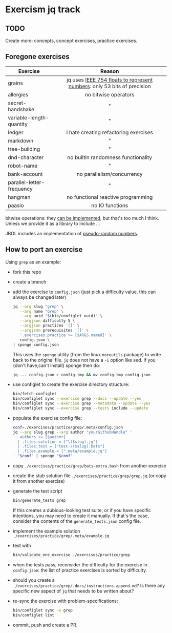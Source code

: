 # Exercism jq track

## TODO

Create more: concepts, concept exercises, practice exercises.

## Foregone exercises

| Exercise                  |                                       Reason                                       |
| ------------------------- | :--------------------------------------------------------------------------------: |
| grains                    | jq uses [IEEE 754 floats to represent numbers][numbers]: only 53 bits of precision |
| allergies                 |                                no bitwise operators                                |
| secret-handshake          |                                         "                                          |
| variable-length-quantity  |                                         "                                          |
| ledger                    |                       I hate creating refactoring exercises                        |
| markdown                  |                                         "                                          |
| tree-building             |                                         "                                          |
| dnd-character             |                        no builtin randomness functionality                         |
| robot-name                |                                         "                                          |
| bank-account              |                             no parallelism/concurrency                             |
| parallel-letter-frequency |                                         "                                          |
| hangman                   |                         no functional reactive programming                         |
| paasio                    |                                  no IO functions                                   |

bitwise operations: they [can be implemented][jbol-bitwise], but that's too much I think.
Unless we provide it as a library to include ...

JBOL includes an implementation of [pseudo-random numbers][jbol-chance].

[numbers]: https://github.com/stedolan/jq/wiki/FAQ#numbers
[jbol-bitwise]: https://github.com/fadado/JBOL/blob/master/fadado.github.io/math/bitwise.jq
[jbol-chance]: https://github.com/fadado/JBOL/blob/master/fadado.github.io/math/chance.jq

## How to port an exercise

Using `grep` as an example:

- fork this repo
- create a branch
- add the exercise to `config.json` (just pick a difficulty value, this can always be changed later)

  ```sh
  jq --arg slug "grep" \
     --arg name "Grep" \
     --arg uuid "$(bin/configlet uuid)" \
     --argjson difficulty 5 \
     --argjson practices '[]' \
     --argjson prerequisites '[]' \
     '.exercises.practice += [$ARGS.named]' \
     config.json \
  | sponge config.json
  ```

  This uses the `sponge` utility (from the linux `moreutils` package) to write back to the original file.
  `jq` does not have a `-i` option like sed.
  If you {don't have,can't install} sponge then do:

  ```sh
  jq ... config.json > config.tmp && mv config.tmp config.json
  ```

- use configlet to create the exercise directory structure:

  ```sh
  bin/fetch-configlet
  bin/configlet sync --exercise grep --docs --update --yes
  bin/configlet sync --exercise grep --metadata --update --yes
  bin/configlet sync --exercise grep --tests include --update
  ```

- populate the exercise config file:
  ```sh
  conf=./exercises/practice/grep/.meta/config.json
  jq --arg slug grep --arg author "yourGithubHandle" '
    .authors += [$author]
    | .files.solution = ["\($slug).jq"]
    | .files.test = ["test-\($slug).bats"]
    | .files.example = [".meta/example.jq"]
  ' "$conf" | sponge "$conf"
  ```

- copy `./exercises/practice/grep/bats-extra.bash` from another exercise
- create the stub solution file `./exercises/practice/grep/grep.jq` (or copy it from another exercise)
- generate the test script

  ```sh
  bin/generate_tests grep
  ```

  If this creates a dubious-looking test suite, or if you have specific intentions, you may need to create it manually.
  If that's the case, consider the contents of the `generate_tests.json` config file.

- implement the example solution `./exercises/practice/grep/.meta/example.jq`
- test with

  ```sh
  bin/validate_one_exercise ./exercises/practice/grep
  ```

- when the tests pass, reconsider the difficulty for the exercise in `config.json`: the list of practice exercises is sorted by difficulty.
- should you create a `./exercises/practice/grep/.docs/instructions.append.md`?
  Is there any specific new aspect of `jq` that needs to be written about?
- re-sync the exercise with problem-specifications:

    ```sh
    bin/configlet sync -e grep
    bin/configlet lint
    ```

- commit, push and create a PR.
